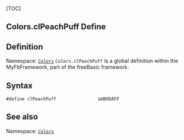 [TOC]
## Colors.clPeachPuff Define

## Definition
Namespace: [`Colors`](Colors.md)
`Colors.clPeachPuff` Is a global definition within the MyFbFramework, part of the freeBasic framework.
## Syntax

```freeBasic
#define clPeachPuff                &HB9DAFF
```

## See also
Namespace: [`Colors`](Colors.md)
